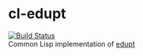 # cl-edupt
[![Build Status](https://travis-ci.org/soma-arc/cl-edupt.svg)](https://travis-ci.org/soma-arc/cl-edupt)  
Common Lisp implementation of [edupt](https://github.com/githole/edupt)
